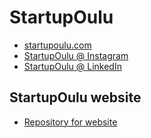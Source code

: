 # StartupOulu 

- [startupoulu.com](https://www.startupoulu.com)
- [StartupOulu @ Instagram](https://instagram.com/startupoulu)
- [StartupOulu @ LinkedIn](https://www.linkedin.com/company/startupoulu/)

## StartupOulu website

- [Repository for website](https://github.com/startupoulu/startupoulu.github.io)

